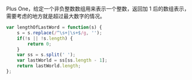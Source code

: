 Plus One，给定一个非负整数数组用来表示一个整数，返回加 1 后的数组表示，需要考虑的地方就是超过最大数字的情况。
```js
var lengthOfLastWord = function(s) {
    s = s.replace(/^\s+|\s+$/g, '');
    if(!s || !s.length) {
        return 0;
    }
    var ss = s.split(' ');
    var lastWorld = ss[ss.length - 1];
    return lastWorld.length;
};
```